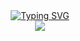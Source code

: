 <div style="display: flex; align-items: center; justify-content: center; flex-direction: column;">
  <a href="https://git.io/typing-svg"><img src="https://readme-typing-svg.demolab.com?font=Fira+Code&weight=800&pause=2000&color=000000&width=435&lines=%E2%9D%A4+Hi!+%E8%BF%99%E9%87%8C%E6%98%AF%E9%B1%BC%E6%9F%9A%E7%9A%84%E5%8F%91%E5%B8%83%E9%A1%B5+%E2%9D%A4+" alt="Typing SVG" /></a>
  <img src="https://v2.jinrishici.com/one.svg?font-size=16&spacing=2&color=Black ">
</div>
